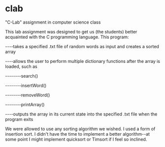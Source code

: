clab
====

"C-Lab" assignment in computer science class

This lab assignment was designed to get us (the students) better acquainted with the C programming language. This program:

----takes a specified .txt file of random words as input and creates a sorted array

----allows the user to perform multiple dictionary functions after the array is loaded, such as

--------search()

--------insertWord()

--------removeWord()

--------printArray()

----outputs the array in its current state into the specified .txt file when the program exits

We were allowed to use any sorting algorithm we wished. I used a form of insertion sort. I didn't have the time to implement a better algorithm--at some point I might implement quicksort or Timsort if I feel so inclined.
